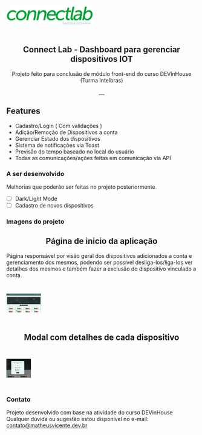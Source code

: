 <div id="container" style="height:100px;line-height:100px;">
<img src="src/assets/img/logo.png" alt="" style="vertical-align:middle;max-height:50%;">
</div>

<p align="center">
 <h2 align="center">Connect Lab - Dashboard para gerenciar dispositivos IOT</h2>
 <p align="center">Projeto feito para conclusão de módulo front-end do curso DEVinHouse (Turma Intelbras)</p>
</p>
  <p align="center">
    <a href="">
      <img src="https://img.shields.io/badge/HTML-239120?style=for-the-badge&logo=html5&logoColor=white" alt="">
    </a>
    <a href="">
      <img src="https://img.shields.io/badge/CSS-239120?&style=for-the-badge&logo=css3&logoColor=white" alt="">
    </a>
    <a href="">
      <img src="https://img.shields.io/badge/JavaScript-F7DF1E?style=for-the-badge&logo=javascript&logoColor=black" alt="">
    </a>    
    <a href="">
      <img src="https://img.shields.io/badge/React-20232A?style=for-the-badge&logo=react&logoColor=61DAFB" alt="">
    </a> 
    <a href="">
      <img src="https://img.shields.io/badge/styled--components-DB7093?style=for-the-badge&logo=styled-components&logoColor=white" alt="">
    </a>
  </p>

## Features

- Cadastro/Login ( Com validações )
- Adição/Remoção de Dispositivos a conta
- Gerenciar Estado dos dispositivos
- Sistema de notificações via Toast
- Previsão do tempo baseado no local do usuário
- Todas as comunicações/ações feitas em comunicação via API

### A ser desenvolvido

Melhorias que poderão ser feitas no projeto posteriormente.

- [ ] Dark/Light Mode
- [ ] Cadastro de novos dispositivos

### Imagens do projeto

<p align="center">
 <h2 align="center">Página de inicio da aplicação</h2>
 <p>Página responsável por visão geral dos dispositivos adicionados a conta e gerenciamento dos mesmos, podendo ser possível desliga-los/liga-los ver detalhes dos mesmos e também fazer a exclusão do dispositivo vinculado a conta. </p>
</p>

<div id="container" style="height:100px;line-height:100px;">
<img src="src/assets/img/readme/imagem1.png" alt="" style="vertical-align:middle;max-height:50%;">
</div>

<p align="center">
 <h2 align="center">Modal com detalhes de cada dispositivo</h2>
</p>

<div id="container" style="height:100px;line-height:100px;">
<img src="src/assets/img/readme/imagem2.png" alt="" style="vertical-align:middle;max-height:50%;">
</div>

### Contato

Projeto desenvolvido com base na atividade do curso DEVinHouse
Qualquer dúvida ou sugestão estou disponível no e-mail:
<a href="mailto:contato@matheusvicente.dev.br?subject=Questions" title=""> contato@matheusvicente.dev.br</a>
